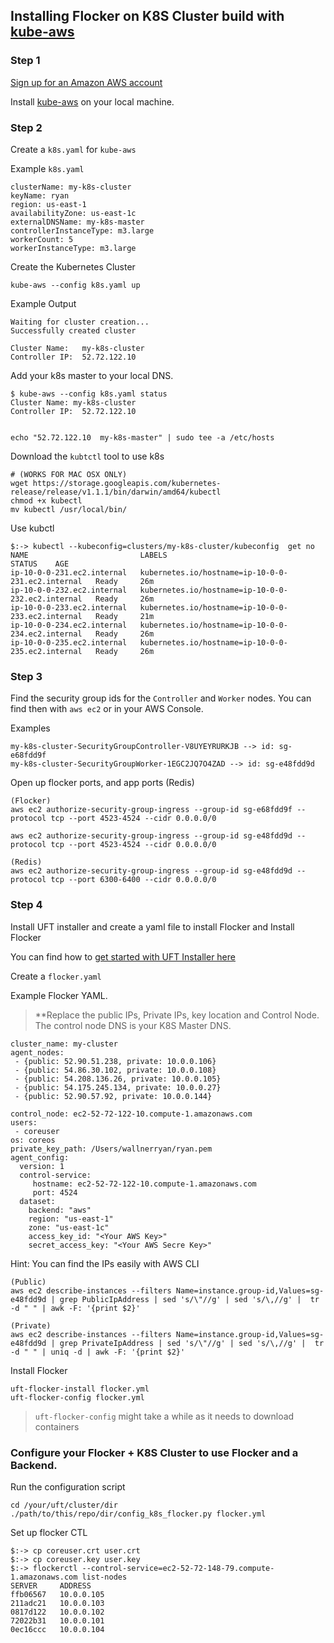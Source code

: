 
## Installing Flocker on K8S Cluster build with [kube-aws](https://coreos.com/kubernetes/docs/latest/kubernetes-on-aws.html)

### Step 1

[Sign up for an Amazon AWS account](https://portal.aws.amazon.com/gp/aws/developer/registration/index.html)

Install [kube-aws](https://coreos.com/kubernetes/docs/latest/kubernetes-on-aws.html) on your local machine.

### Step 2

Create a `k8s.yaml` for `kube-aws`

Example `k8s.yaml`
```
clusterName: my-k8s-cluster
keyName: ryan
region: us-east-1
availabilityZone: us-east-1c
externalDNSName: my-k8s-master
controllerInstanceType: m3.large
workerCount: 5
workerInstanceType: m3.large
```

Create the Kubernetes Cluster
```
kube-aws --config k8s.yaml up
```

Example Output
```
Waiting for cluster creation...
Successfully created cluster

Cluster Name:	my-k8s-cluster
Controller IP:	52.72.122.10
```

Add your k8s master to your local DNS.
```
$ kube-aws --config k8s.yaml status
Cluster Name: my-k8s-cluster
Controller IP:  52.72.122.10


echo "52.72.122.10  my-k8s-master" | sudo tee -a /etc/hosts
```

Download the `kubtctl` tool to use k8s
```
# (WORKS FOR MAC OSX ONLY)
wget https://storage.googleapis.com/kubernetes-release/release/v1.1.1/bin/darwin/amd64/kubectl
chmod +x kubectl
mv kubectl /usr/local/bin/
```

Use kubctl
```
$:-> kubectl --kubeconfig=clusters/my-k8s-cluster/kubeconfig  get no
NAME                         LABELS                                              STATUS    AGE
ip-10-0-0-231.ec2.internal   kubernetes.io/hostname=ip-10-0-0-231.ec2.internal   Ready     26m
ip-10-0-0-232.ec2.internal   kubernetes.io/hostname=ip-10-0-0-232.ec2.internal   Ready     26m
ip-10-0-0-233.ec2.internal   kubernetes.io/hostname=ip-10-0-0-233.ec2.internal   Ready     21m
ip-10-0-0-234.ec2.internal   kubernetes.io/hostname=ip-10-0-0-234.ec2.internal   Ready     26m
ip-10-0-0-235.ec2.internal   kubernetes.io/hostname=ip-10-0-0-235.ec2.internal   Ready     26m
```

### Step 3

Find the security group ids for the `Controller` and `Worker` nodes. You can find then with `aws ec2` or in your AWS Console.

Examples
```
my-k8s-cluster-SecurityGroupController-V8UYEYRURKJB --> id: sg-e68fdd9f
my-k8s-cluster-SecurityGroupWorker-1EGC2JQ7O4ZAD --> id: sg-e48fdd9d
```

Open up flocker ports, and app ports (Redis)
```
(Flocker)
aws ec2 authorize-security-group-ingress --group-id sg-e68fdd9f --protocol tcp --port 4523-4524 --cidr 0.0.0.0/0

aws ec2 authorize-security-group-ingress --group-id sg-e48fdd9d --protocol tcp --port 4523-4524 --cidr 0.0.0.0/0

(Redis)
aws ec2 authorize-security-group-ingress --group-id sg-e48fdd9d --protocol tcp --port 6300-6400 --cidr 0.0.0.0/0
```

### Step 4

Install UFT installer and create a yaml file to install Flocker and Install Flocker

You can find how to [get started with UFT Installer here](https://docs.clusterhq.com/en/1.9.0/labs/installer-getstarted.html)

Create a `flocker.yaml`

Example Flocker YAML. 

> **Replace the public IPs, Private IPs, key location and Control Node. The control node DNS is your K8S Master DNS.

```
cluster_name: my-cluster
agent_nodes:
 - {public: 52.90.51.238, private: 10.0.0.106}
 - {public: 54.86.30.102, private: 10.0.0.108}
 - {public: 54.208.136.26, private: 10.0.0.105}
 - {public: 54.175.245.134, private: 10.0.0.27}
 - {public: 52.90.57.92, private: 10.0.0.144}

control_node: ec2-52-72-122-10.compute-1.amazonaws.com
users:
 - coreuser
os: coreos
private_key_path: /Users/wallnerryan/ryan.pem
agent_config:
  version: 1
  control-service:
     hostname: ec2-52-72-122-10.compute-1.amazonaws.com
     port: 4524
  dataset:
    backend: "aws"
    region: "us-east-1"
    zone: "us-east-1c"
    access_key_id: "<Your AWS Key>"
    secret_access_key: "<Your AWS Secre Key>"
```

Hint: You can find the IPs easily with AWS CLI
```
(Public)
aws ec2 describe-instances --filters Name=instance.group-id,Values=sg-e48fdd9d | grep PublicIpAddress | sed 's/\"//g' | sed 's/\,//g' |  tr -d " " | awk -F: '{print $2}'

(Private)
aws ec2 describe-instances --filters Name=instance.group-id,Values=sg-e48fdd9d | grep PrivateIpAddress | sed 's/\"//g' | sed 's/\,//g' |  tr -d " " | uniq -d | awk -F: '{print $2}'
```

Install Flocker
```
uft-flocker-install flocker.yml
uft-flocker-config flocker.yml
```

> `uft-flocker-config` might take a while as it needs to download containers

### Configure your Flocker + K8S Cluster to use Flocker and a Backend.

Run the configuration script
```
cd /your/uft/cluster/dir
./path/to/this/repo/dir/config_k8s_flocker.py flocker.yml
```

Set up flocker CTL
```
$:-> cp coreuser.crt user.crt
$:-> cp coreuser.key user.key
$:-> flockerctl --control-service=ec2-52-72-148-79.compute-1.amazonaws.com list-nodes
SERVER     ADDRESS
ffb06567   10.0.0.105
211adc21   10.0.0.103
0817d122   10.0.0.102
72022b31   10.0.0.101
0ec16ccc   10.0.0.104
```
